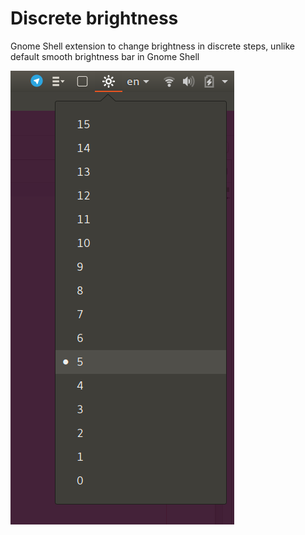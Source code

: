# Discrete brightness

Gnome Shell extension to change brightness in discrete steps, unlike default smooth brightness bar in Gnome Shell

![screenshot](screenshot.png?raw=true)
